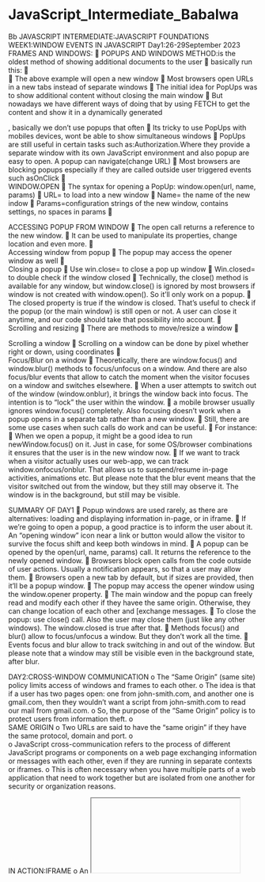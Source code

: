 # JavaScript_Intermediate_Babalwa
 Bb JAVASCRIPT INTERMEDIATE:JAVASCRIPT FOUNDATIONS
WEEK1:WINDOW EVENTS IN JAVASCRIPT
Day1:26-29September 2023
FRAMES AND WINDOWS:
	POPUPS AND WINDOWS METHOD:is the oldest method of showing additional documents to the user
	basically run this:
	 
	The above example will open a new window
	Most browsers open URLs in a new tabs instead of separate windows
	The initial idea for PopUps was to show additional content without closing  the main window
	But nowadays we have different ways of doing that by using  FETCH to get the content and show it in a dynamically generated <div>, basically we don’t use popups that often
	Its tricky to use PopUps with mobiles devices, wont be able to show simultaneous windows
	PopUps are still useful in certain tasks such as:Authorization.Where they provide a separate window with its own JavaScript environment  and also popup are easy to open. A popup can navigate(change URL)
	Most browsers are blocking popups especially if they are called outside user triggered events such asOnClick
	 
WINDOW.OPEN
	The syntax for opening a PopUp: window.open(url, name, params)
	URL= to load  into a new window
	Name= the name of the new indow
	Params=configuration strings of the new window, contains settings, no spaces in params
	 














ACCESSING POPUP FROM WINDOW
	The open call returns a reference to the new window. 
	It can be used to manipulate its properties, change location and even more.
	 
Accessing window from popup
	The popup may access the opener window as well
	 
Closing a popup
	Use win.close= to close a pop up window
	Win.closed= to double check if the window closed
	Technically, the close() method is available for any window, but window.close() is ignored by most browsers if window is not created with window.open(). So it’ll only work on a popup.
	The closed property is true if the window is closed. That’s useful to check if the popup (or the main window) is still open or not. A user can close it anytime, and our code should take that possibility into account.
	 
Scrolling and resizing
	There are methods to move/resize a window
	 






Scrolling a window
	Scrolling on a window can be done by pixel whether right or down, using coordinates
	 
Focus/Blur on a window
	Theoretically, there are window.focus() and window.blur() methods to focus/unfocus on a window. And there are also focus/blur events that allow to catch the moment when the visitor focuses on a window and switches elsewhere.
	When a user attempts to switch out of the window (window.onblur), it brings the window back into focus. The intention is to “lock” the user within the window.
	 a mobile browser usually ignores window.focus() completely. Also focusing doesn’t work when a popup opens in a separate tab rather than a new window.
	Still, there are some use cases when such calls do work and can be useful.
	For instance:
	When we open a popup, it might be a good idea to run newWindow.focus() on it. Just in case, for some OS/browser combinations it ensures that the user is in the new window now.
	If we want to track when a visitor actually uses our web-app, we can track window.onfocus/onblur. That allows us to suspend/resume in-page activities, animations etc. But please note that the blur event means that the visitor switched out from the window, but they still may observe it. The window is in the background, but still may be visible.





SUMMARY OF DAY1 
	Popup windows are used rarely, as there are alternatives: loading and displaying information in-page, or in iframe.
	If we’re going to open a popup, a good practice is to inform the user about it. An “opening window” icon near a link or button would allow the visitor to survive the focus shift and keep both windows in mind.
	A popup can be opened by the open(url, name, params) call. It returns the reference to the newly opened window.
	Browsers block open calls from the code outside of user actions. Usually a notification appears, so that a user may allow them.
	Browsers open a new tab by default, but if sizes are provided, then it’ll be a popup window.
	The popup may access the opener window using the window.opener property.
	The main window and the popup can freely read and modify each other if they havee the same origin. Otherwise, they can change location of each other and [exchange messages.
	To close the popup: use close() call. Also the user may close them (just like any other windows). The window.closed is true after that.
	Methods focus() and blur() allow to focus/unfocus a window. But they don’t work all the time.
	Events focus and blur allow to track switching in and out of the window. But please note that a window may still be visible even in the background state, after blur.














DAY2:CROSS-WINDOW COMMUNICATION
o	The “Same Origin” (same site) policy limits access of windows and frames to each other.
o	The idea is that if a user has two pages open: one from john-smith.com, and another one is gmail.com, then they wouldn’t want a script from john-smith.com to read our mail from gmail.com. 
o	So, the purpose of the “Same Origin” policy is to protect users from information theft.
o	
SAME ORIGIN
o	Two URLs are said to have the “same origin” if they have the same protocol, domain and port.
o	 
o	JavaScript cross-communication refers to the process of different JavaScript programs or components on a web page exchanging information or messages with each other, even if they are running in separate contexts or iframes. 
o	This is often necessary when you have multiple parts of a web application that need to work together but are isolated from one another for security or organization reasons.



IN ACTION:IFRAME
o	An <iframe> tag  hosts a separate embedded window with its own separate document and window objects
o	We can access them using properties:
o	 
o	When accessing something inside the embedded window, browser checks if the iframe is the same origin, if not, then access is denied
Windows on subdomains: document.domain
o	By definition,  two URLs with different domains have different origins.
o	But if windows share the same second-level domain, for instance john.site.com, peter.site.com and site.com (so that their common second-level domain is site.com), we can make the browser ignore that difference, so that they can be treated as coming from the “same origin” for the purposes of cross-window communication.
o	 
o	URLs and Origins: Every website you visit on the internet has a unique web address called a URL. For example, "site.com" and "john.site.com" are two different web addresses.
o	Same Origin: Normally, web browsers treat web pages from different web addresses as if they come from different places. This is a security measure to prevent one web page from messing with or stealing data from another web page that you have open in your browser.
o	Sharing Data: Sometimes, we want web pages from different web addresses to be able to share information or work together. To do this, we need to tell the browser that even though these pages have different addresses, they should be treated as if they're from the same place (same origin).
o	How to Make It Work: To make this work, if the web pages share the same second-level domain (like "john.site.com" and "peter.site.com" both have "site.com" as their second-level domain), we can make the browser ignore the differences and treat them as the same origin.
o	Setting Document Domain: To make this happen, each web page (window) should include a small piece of code that says: document.domain = 'site.com';. This code tells the browser to consider both "john.site.com" and "peter.site.com" as if they are from "site.com."
o	Benefits: Once this code is added, the web pages can communicate and share information with each other without any restrictions. They are treated as if they come from the same place.
o	Important Note: This trick only works if the web pages actually share the same second-level domain, like "john.site.com" and "peter.site.com." It won't work for web pages from completely different domains.
o	In summary, this code helps web pages from related web addresses work together by making the browser treat them as if they are from the same place, allowing them to share information without restrictions.
Iframe: wrong document pitfall
o	IFrame and Origin: An iframe is like a mini web page inside a main web page. When this mini web page (iframe) is from the same place as the main web page (same origin), we can work with its content.
o	Pitfall: However, there's a tricky thing to be aware of. When we create an iframe, it already has a document (like its own blank page). But, this document is not the same as the one that will eventually load into the iframe.
o	Timing Issue: So, if we try to do something with the iframe's document right away (as soon as it's created), that action will most likely get lost or not work as expected.
o	In simpler terms, imagine the iframe as a TV that's turned on but hasn't tuned into any channel yet. If you try to change the channel immediately, it won't work because the TV is still figuring itself out. You have to wait for it to load the actual channel (content) before you can interact with it effectively.
o	Not-Yet-Loaded Iframe: Imagine you have a special mini-webpage inside a webpage called an iframe. When this iframe is not yet loaded with its content, it's like trying to read a book that hasn't been opened yet. You shouldn't try to do anything with it because it's not ready.
o	Event to Wait For: To know when the iframe is ready to be used, you need to wait for a specific event called iframe.onload. It's like waiting for the book to be fully opened before you start reading it.
o	Challenge: However, this event only happens when everything inside the iframe, including all the pictures, videos, and text, has finished loading. This might take a while, especially for complex web pages.
o	Early Detection: If you want to start doing something with the iframe's content before it's fully loaded (like opening the book before you finish reading it), you can keep checking it at regular intervals using something called setInterval. It's like peeking inside the book every few seconds to see if you can start reading, even if you haven't reached the last page.
o	In simple terms, the message here is: Don't try to work with the content of an iframe until it's fully loaded, which is signaled by the iframe.onload event. If you're impatient and want to do something with it before that, you can keep checking it using setInterval, but be careful not to do anything too early, or it might not work as expected.
Collection: window.frames
o	Getting Window Objects for Iframes: When you have an <iframe> on a webpage, you can get access to its window (like its own little world) in a couple of ways:
o	By Number: You can use window.frames[0] to get the window object for the first <iframe> in the webpage. It's like saying, "Give me the first little world inside this webpage."
o	By Name: If your <iframe> has a specific name, like iframeName, you can use window.frames.iframeName to get the window object for that particular <iframe>. It's like saying, "Give me the little world with the name 'iframeName' inside this webpage."
o	Hierarchy of Iframes: Sometimes, an <iframe> can contain other <iframes> inside it, creating a hierarchy of little worlds. Here are some ways to navigate within this hierarchy:
o	window.frames: This is like a collection of all the "children" windows inside the current <iframe>. It gives you access to the little worlds within.
o	window.parent: This refers to the "parent" window, which is the outer window that contains the current <iframe>. It's like going one level up in the hierarchy to the bigger world.
o	window.top: This points to the very topmost parent window, the main window of the whole webpage. It's like reaching the highest level in the hierarchy, the biggest world that contains everything.
o	So, in simple terms, you can use these methods to navigate and interact with different levels of iframes and their parent windows within a webpage. It's like opening a series of nested dolls, each containing its own little world, and you can jump in and out of them as needed.
The “sandbox” iframe attribute
o	Sandbox Attribute for Iframes - Keeping Things Safe:
o	What is it?: The "sandbox" attribute is like a protective shield for an <iframe> (which is like a mini web page within a web page). It's used to prevent this mini web page from doing certain things that might be risky or untrustworthy.
o	Default Restrictions: When you use the "sandbox" attribute without any specific values, it puts the strictest limitations possible on the <iframe>. It's like saying, "Be very careful, and don't let this mini web page do anything risky."
o	Custom Restrictions: However, you can relax these restrictions by specifying a list of things the <iframe> is allowed to do. You do this by adding values to the "sandbox" attribute, like "allow-forms" or "allow-popups."
o	List of Restrictions: Here are some restrictions you can set:
o	allow-same-origin: By default, the "sandbox" makes sure that the mini web page inside the <iframe> is treated as if it's from a different place, even if it's on the same website. This option removes that restriction
o	allow-top-navigation: It lets the <iframe> change the web address of the main web page that contains it.
o	allow-forms: This allows the <iframe> to submit forms, like when you fill out an online survey or enter your username and password.
o	allow-scripts: It allows the <iframe> to run computer programs (scripts), which can make things happen on the web page
o	allow-popups: This lets the <iframe> open small new windows (pop-ups) on the web page.
o	In simple terms, the "sandbox" attribute is like setting rules for a little playground (the <iframe>). By default, it's a very safe playground, but you can choose to loosen some rules if you trust the content inside the playground. This helps keep your main web page safe while letting the mini web page inside do some specific tasks.
Cross Window Messaging
o	Using postMessage to Talk Between Windows on Different Websites:
o	What is it?: The postMessage tool is like a way for different windows (like web pages) from different websites to talk to each other, even though they come from different places on the internet. This is a way to get around the "Same Origin" rule, which usually stops web pages from different websites from chatting.
o	Safety First: It's important to note that this communication only happens if both windows agree to talk and use special JavaScript functions. This keeps it safe for users because it's not automatic - both sides have to give their consent.
o	Two Parts: This tool has two main parts:
o	postMessage: This is like the method a window uses to send a message to another window. It's like saying, "Hey, I want to send you some information!" To do this, you call win.postMessage(data, targetOrigin).
o	data: This is the actual information you want to send. It can be anything, like text or numbers. If you want to send complex stuff, you need to turn it into text using a special method.
o	targetOrigin: This is like the address of the window you want to send the message to. It's a safety measure to make sure your message only goes to the right place. You can't peek at what's inside the other window, so you need to trust that it's still where you expect it to be.
o	onmessage: To receive a message, the window on the other side needs to be ready to listen for it. It's like having a mailbox where messages arrive. This mailbox has a special handler called onmessage, and it triggers when someone sends a message using postMessage. When this handler triggers, it gets information about the message:
o	data: This is the content of the message, what the other window wanted to tell you.
o	origin: This tells you where the message came from (which website).
o	source: This gives you a way to send a message back to the sender if you need to reply.
o	Using it: To make this work, you set up the onmessage handler using a function called addEventListener. You can't just use window.onmessage, it doesn't work that way.
o	In simple terms, postMessage is like a secret code that lets web pages from different places chat with each other, but they have to agree to talk, and they can only send messages to the right address. This keeps things safe for users while allowing different web pages to cooperate.
DAY 2 SUMMARY
o	To call methods and access the content of another window, we should first have a reference to it.
o	For popups we have these references:
o	From the opener window: window.open – opens a new window and returns a reference to it,
o	From the popup: window.opener – is a reference to the opener window from a popup.
o	For iframes, we can access parent/children windows using:
o	window.frames – a collection of nested window objects,
o	 window.parent, window.top are the references to parent and top windows,
o	 iframe.contentWindow is the window inside an <iframe> tag.
o	If windows share the same origin (host, port, protocol), then windows can do whatever they want with each other.
o	Otherwise, only possible actions are:
o	Change the location of another window (write-only access).
o	Post a message to it.
o	Exceptions are:
o	Windows that share the same second-level domain: a.site.com and b.site.com. Then setting document.domain='site.com' in both of them puts them into the “same origin” state.
o	If an iframe has a sandbox attribute, it is forcefully put into the “different origin” state, unless the allow-same-origin is specified in the attribute value. That can be used to run untrusted code in iframes from the same site.
o	The postMessage interface allows two windows with any origins to talk:
o	The sender calls targetWin.postMessage(data, targetOrigin).
o	If targetOrigin is not '*', then the browser checks if window targetWin has the origin targetOrigin.
o	If it is so, then targetWin triggers the messageevent with special properties:
o	origin – the origin of the sender window (like http://my.site.com)
o	source – the reference to the sender window.
o	data – the data, any object in everywhere except IE that supports only strings.
o	We should use addEventListener to set the handler for this event inside the target window

DAY3:27September23
Introduction to Clickjacking
	Clickjacking in JavaScript, in simple terms, is a deceptive technique where a malicious website or web page tricks a user into clicking on something different from what they perceive. This is typically achieved by overlaying an invisible or partially visible element on top of a legitimate website or button, making the user unknowingly interact with the hidden element.
	For example, a clickjacking attack might involve placing a transparent button over a "Download" button on a trusted website. When the user clicks what they believe to be the legitimate "Download" button, they are actually clicking the hidden button, which can trigger malicious actions without their knowledge or consent, such as downloading malware or making unintended changes to their settings.
	In essence, clickjacking exploits the user's trust in a legitimate website's appearance and functionality to carry out harmful actions without their awareness. It is considered a security vulnerability and is typically addressed through measures like frame-busting scripts or using the X-Frame-Options HTTP header to prevent a webpage from being displayed within an iframe on another site.
	Clickjacking is for clicks, not for keyboard
	The attack only affects mouse actions (or similar, like taps on mobile).
OLD SCHOOL DEFENSES [WEAK]
	The oldest defence is a bit of JavaScript which forbids opening the page in a frame (so-called “framebusting”).
	 
	Framebusting in JavaScript, in simple terms, is a technique used to prevent a webpage from being displayed within a frame or iframe on another website. It's a security measure to protect a website from being loaded in an unauthorized context, such as in a frame on a malicious website.
	Here's how framebusting works:
	A website includes a small piece of JavaScript code in its pages.
	 When a user tries to load the website within a frame on another website, the JavaScript code detects this and takes action.
	The code typically redirects the browser to the website's own URL, effectively breaking out of the frame and displaying the site in its own window or tab.
	This prevents the website's content from being "framed" within another site without the website owner's permission, which can help protect against clickjacking attacks and other unauthorized uses of the website's content. Framebusting ensures that the website is viewed in its intended context, preserving its security and functionality.
	This way is not reliable, will look  some other ways of preventing malicious attacks below
	Blocking top-navigation= Blocking top navigation in the context of clickjacking means preventing a malicious website from tricking a user into navigating to a different webpage without their knowledge or consent. In simple terms, it stops a website from changing the web address (URL) of the user's browser without their permission.
	Here's how it works:
	Clickjacking involves overlaying a deceptive element on a webpage to make the user click on something hidden, like a button, while believing they are interacting with something else, like a legitimate button on a trusted site.
	After the user clicks, the malicious website can attempt to change the URL of the user's browser to a different web page, often a malicious one.
	Blocking top navigation is a security measure that prevents this URL change. It ensures that even if a user clicks on something deceptive, the browser won't navigate to a different webpage without the user explicitly confirming the navigation.
	In essence, it safeguards users from being redirected to potentially harmful websites without their awareness or consent, providing an additional layer of security against clickjacking attacks.
	SANDBOX ATTRIBUTE= In simple terms, when you use the "sandbox" attribute with an iframe in web development, it's like putting the iframe in a protective bubble to restrict what it can do. One of the things this bubble restricts is the ability to change the top-level web page's location, which means you can't make the whole web page navigate to a different website.
	However, you have the option to customize this protection. If you add "sandbox='allow-scripts allow-forms'" to the iframe, you're telling the browser that it's allowed to run scripts and use forms inside the iframe. This relaxes some of the restrictions, making the iframe more interactive.
	But, even with these permissions, you're still preventing the iframe from changing the main web page's location. In other words, the iframe can't make the entire web page navigate to a different website because you've omitted "allow-top-navigation." This is a security measure to ensure that the main web page's location can only be changed by the code outside of the iframe, maintaining control and security over the whole web page.
X-Frame-Options
	The X-Frame-Options header is a server-side header that controls whether a web page can be displayed inside a frame or iframe. It is used as a security measure to prevent clickjacking attacks, where an attacker tricks a user into clicking on something on a malicious website by overlaying it with a legitimate-looking frame.
	The X-Frame-Options header must be sent as an HTTP header and cannot be set using an HTML <meta> tag. If it is found in an HTML <meta> tag, the browser will ignore it.
	The X-Frame-Options header can have three possible values:
	DENY: This value instructs the browser to never show the page inside a frame. This means that the page cannot be embedded in any other website.
	SAMEORIGIN: This value allows the page to be displayed inside a frame only if the parent document comes from the same origin. The "origin" refers to the combination of the protocol, domain, and port of a website. For example, if the parent document is from https://example.com, the page can be displayed inside a frame on https://example.com but not on any other domain.
	ALLOW-FROM domain: This value allows the page to be displayed inside a frame if the parent document is from the specified domain. For example, if the header is set to ALLOW-FROM https://example.com, the page can be displayed inside a frame on https://example.com but not on any other domain.
	It's important to note that the ALLOW-FROM value is not widely supported by all browsers, so it's recommended to use the SAMEORIGIN value for broader compatibility.
	For example, Twitter uses the X-Frame-Options header with the value SAMEORIGIN, which means that its pages can only be displayed inside a frame if the parent document comes from the same origin as Twitter.
SAMESITE COOKIE ATTRIBUTE
	The samesite cookie attribute is used to prevent clickjacking attacks. When a cookie has the samesite attribute, it will only be sent to a website if it is opened directly, not through a frame or iframe from another site. 
	This means that if a site like Facebook has the samesite attribute on its authentication cookie, the cookie will not be sent when Facebook is opened in an iframe from another site. This prevents clickjacking attacks from being successful.
	However, it's important to note that the samesite attribute only has an effect when cookies are used. If a website does not use cookies for authentication, it may still be vulnerable to clickjacking attacks. For example, an anonymous polling website that prevents duplicate voting by checking IP addresses would still be vulnerable to clickjacking because it does not authenticate users using cookies.
	In summary , the samesite cookie attribute helps prevent clickjacking attacks by ensuring that cookies are only sent to the website when it is opened directly, not through a frame or iframe from another site. However, it does not provide protection if the website does not use cookies for authentication.

CLICKJACKING SUMMARY
	Clickjacking is a way to “trick” users into clicking on a victim site without even knowing what’s happening. That’s dangerous if there are important click-activated actions.
	A hacker can post a link to their evil page in a message, or lure visitors to their page by some other means. There are many variations.
	From one perspective – the attack is “not deep”: all a hacker is doing is intercepting a single click. But from another perspective, if the hacker knows that after the click another control will appear, then they may use cunning messages to coerce the user into clicking on them as well.
	The attack is quite dangerous, because when we engineer the UI we usually don’t anticipate that a hacker may click on behalf of the visitor. So vulnerabilities can be found in totally unexpected places.
	It is recommended to use X-Frame-Options: SAMEORIGIN on pages (or whole websites) which are not intended to be viewed inside frames.
	Use a covering <div> if we want to allow our pages to be shown in iframes, but still stay safe.To insert a few words of code, use the <code>tag, for several lines – use <pre>, for more than 10 lines – use a sandbox








DAY 4:ARRAY BUFFER AND BINARY ARRAYS
ArrayBuffer
	In simple terms, an ArrayBuffer in JavaScript is like an empty container that can hold a fixed amount of binary data (zeros and ones). It doesn't store any actual data but provides a space to put binary information. Think of it as an empty box with a specific size where you can later fill in data.
	In web development, binary data is often encountered when working with files (creating, uploading, downloading) or performing tasks like image processing. JavaScript allows us to handle binary data efficiently, although it might seem a bit confusing due to the various classes involved.
	The fundamental binary data object in JavaScript is called an "ArrayBuffer." Think of it as a reference to a fixed-size block of memory. 
	Here's how you create one:
	 
	This line of code allocates a continuous block of memory with 16 bytes and initializes them to zeros.
	It's important to note that an ArrayBuffer is not an array like you might be familiar with in JavaScript. It has some key differences:
	Fixed Length: An ArrayBuffer has a fixed length, and you can't change its size once created.
	Memory Space: It occupies exactly the amount of memory specified during creation, not more or less.
	To access the individual bytes within an ArrayBuffer, you need to use a "view" object. Think of these view objects as "eyeglasses" that provide an interpretation of the bytes stored in the ArrayBuffer.
	Here are a few common view objects:
	Uint8Array: This treats each byte in the ArrayBuffer as a separate number, ranging from 0 to 255. Each of these numbers is an "8-bit unsigned integer."
	Uint16Array: It treats every 2 bytes as an integer, with values ranging from 0 to 65535, known as a "16-bit unsigned integer."
	Uint32Array: It interprets every 4 bytes as an integer, with values from 0 to 4294967295, called a "32-bit unsigned integer."
	Float64Array: This view treats every 8 bytes as a floating-point number with a wide range of possible values.
	So, if you have an ArrayBuffer of 16 bytes, you can choose how to interpret it. You can treat it as 16 separate "tiny numbers," 8 larger numbers (2 bytes each), 4 even larger numbers (4 bytes each), or 2 high-precision floating-point values (8 bytes each).
	In summary, ArrayBuffer is the core binary data object in JavaScript. It represents raw binary data, and to work with it effectively, you use view objects to interpret and manipulate the data as needed.
TypedArray
	In simple terms, a TypedArray in JavaScript is like a set of special tools you can use to work with binary data stored in an ArrayBuffer. 
	These tools help you interpret and manipulate the data in specific ways, treating it as numbers or other data types, making it easier to work with binary information.
	They are much more like regular arrays: have indexes and iterable.
	TypedArray in JavaScript is like a collection of tools for handling binary data efficiently. These TypedArrays are similar to regular arrays, meaning they have indexes and can be iterated over.
	There are different ways to create TypedArrays, and they behave differently based on how you create them:
	If you provide an ArrayBuffer as an argument, the TypedArray is created to work with that specific memory space. You can also specify a starting position (byteOffset) and a length to work with only a portion of the ArrayBuffer.
	If you provide an array or array-like object, a TypedArray of the same length is created, and the data is copied into it. This is handy for initializing the TypedArray with existing data.
	If you provide another TypedArray, a new TypedArray of the same length is created, and values are copied from the source TypedArray. The values may be converted to match the new data type if necessary.
	If you provide a numeric argument (length), it creates a TypedArray with the specified number of elements. The size in bytes of each element is determined by the data type, and the total byte length is calculated accordingly
	If you create a TypedArray without any arguments, it creates an empty TypedArray with zero elements.
	To access the underlying ArrayBuffer, you can use properties like arr.buffer, which references the ArrayBuffer, and arr.byteLength, which tells you the length of the ArrayBuffer.
	Here are some common TypedArray types:
	Uint8Array, Uint16Array, Uint32Array: For unsigned integer numbers of 8, 16, and 32 bits, respectively.
	Uint8ClampedArray: For 8-bit integers that are "clamped" to a specific range upon assignment.
	Int8Array, Int16Array, Int32Array: For signed integer numbers, which can be negative.
	Float32Array, Float64Array: For signed floating-point numbers of 32 and 64 bits, respectively.
	It's important to note that JavaScript doesn't have single-valued types like "int" or "int8" as seen in other programming languages. TypedArrays are not arrays of individual values but views on an underlying ArrayBuffer, which makes them efficient for working with binary data.
Out-of-bounds behaviour
	out-of-bounds behavior in JavaScript refers to what happens when you try to access an element in an array or collection using an index that doesn't exist within that array or collection.
	Imagine you have an array with five elements, and you try to access the sixth element by using an index of 5. This is considered an out-of-bounds access because there is no element at that index. 
	In JavaScript, when you perform such an out-of-bounds access, you typically get an "undefined" result, meaning there is no value at that location in the array.
TypedArray methods
	TypedArrays in JavaScript behave a lot like regular arrays in many ways. You can use familiar methods like iterate (loop through), map (transform elements), slice (get a portion), find (locate an element), and reduce (aggregate values).
	However, there are some differences:
	No splice: You can't remove or "delete" elements from a TypedArray because they are views on a fixed, continuous block of memory. The only thing you can do is assign a value of zero to replace an element.
	No concat method: TypedArrays don't have a built-in way to combine or concatenate them directly.
	In addition to the regular array methods, there are two special methods for TypedArrays:
	arr.set(fromArr, [offset]): This method copies all elements from fromArr into arr, starting at a specified position (offset). By default, it starts from the beginning (offset 0).
	arr.subarray([begin, end]): This method creates a new view of the same data type, but only for a specific portion of the TypedArray, defined by the begin and end positions. Unlike slice, it doesn't copy the data; it just provides a different view for working with a specific part of the data.
	These additional methods enable you to copy data between TypedArrays, create new views on existing data, and manipulate TypedArrays effectively while taking into account their underlying memory structure.

DATAVIEW
	 DataView in JavaScript is like a versatile tool for reading and interpreting binary data stored in an ArrayBuffer. It's "untyped," meaning you can use it to access data at any position and in any data format within the ArrayBuffer.
	Here's how it works:
	Underlying ArrayBuffer: DataView needs an existing ArrayBuffer with the binary data. Unlike typed arrays, it doesn't create its own buffer; you must provide one.
	Byte Offset: You can specify a starting position (byteOffset) within the ArrayBuffer where the DataView should begin reading data. By default, it starts at the beginning (byteOffset 0).
	Byte Length: You can also specify how many bytes the DataView should cover (byteLength). By default, it extends until the end of the buffer.
	Now, here's where DataView differs from typed arrays:
	Typed arrays have a fixed data format determined when you create them (e.g., Uint8Array, Uint16Array). All elements in the array must follow that format.
	DataView, on the other hand, allows you to choose the data format (like 8-bit or 16-bit) at the time you read the data, using methods like .getUint8(i) or .getUint16(i). This means you can read different parts of the data in various formats within the same ArrayBuffer.
	So, in summary, DataView is like a flexible reader that can access binary data in any format at any position within an ArrayBuffer, making it highly adaptable for working with diverse data structures.
SUMMARY
	ArrayBuffer is the core object, a reference to the fixed-length contiguous memory area.
	To do almost any operation on ArrayBuffer, we need a view.
	It can be a TypedArray:
	Uint8Array, Uint16Array, Uint32Array – for unsigned integers of 8, 16, and 32 bits.
	Uint8ClampedArray – for 8-bit integers, “clamps” them on assignment.
	Int8Array, Int16Array, Int32Array – for signed integer numbers (can be negative).
	Float32Array, Float64Array – for signed floating-point numbers of 32 and 64 bits.
	Or a DataView – the view that uses methods to specify a format, e.g. getUint8(offset).
	In most cases we create and operate directly on typed arrays, leaving ArrayBuffer undercover, as a “common discriminator”. We can access it as .bufferand make another view if needed.
	There are also two additional terms, that are used in descriptions of methods that operate on binary data:
	ArrayBufferView is an umbrella term for all these kinds of views.
	BufferSource is an umbrella term for ArrayBuffer or ArrayBufferView.
